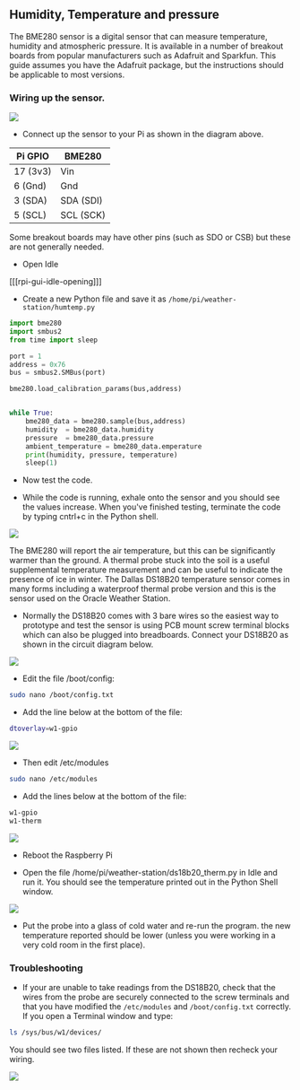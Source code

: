 ## Humidity, Temperature and pressure

The BME280 sensor is a digital sensor that can measure temperature, humidity and atmospheric pressure. It is available in a number of breakout boards from popular manufacturers such as Adafruit and Sparkfun. This guide assumes you have the Adafruit package, but the instructions should be applicable to most versions.

### Wiring up the sensor.

![](images/bme280_bb.png)

- Connect up the sensor to your Pi as shown in the diagram above.

| Pi GPIO  |BME280  |
|-------|----------|
| 17 (3v3) | Vin |
| 6 (Gnd) | Gnd|
| 3 (SDA) | SDA (SDI) |
| 5 (SCL) | SCL (SCK)|

Some breakout boards may have other pins (such as SDO or CSB) but these are not generally needed.


- Open Idle

[[[rpi-gui-idle-opening]]]

- Create a new Python file and save it as `/home/pi/weather-station/humtemp.py`

```python
import bme280
import smbus2
from time import sleep

port = 1
address = 0x76
bus = smbus2.SMBus(port)

bme280.load_calibration_params(bus,address)


while True:
    bme280_data = bme280.sample(bus,address)
    humidity  = bme280_data.humidity
    pressure  = bme280_data.pressure
    ambient_temperature = bme280_data.emperature
    print(humidity, pressure, temperature)
    sleep(1)
```
- Now test the code.

- While the code is running, exhale onto the sensor and you should see the values increase. When you've finished testing, terminate the code by typing cntrl+c in the Python shell.

![](images/bme280_code_run.png)

The BME280 will report the air temperature, but this can be significantly warmer than the ground. A thermal probe stuck into the soil is a useful supplemental temperature measurement and can be useful to indicate the presence of ice in winter.  The Dallas DS18B20 temperature sensor comes in many forms including a waterproof thermal probe version and this is the sensor used on the Oracle Weather Station.

- Normally the DS18B20 comes with 3 bare wires so the easiest way to prototype and test the sensor is using PCB mount screw terminal blocks which can also be plugged into breadboards. Connect your DS18B20 as shown in the circuit diagram below.  

![](images/ds18b20_bb.png)

- Edit the file /boot/config:

```bash
sudo nano /boot/config.txt
```
 - Add the line below at the bottom of the file:

 ```bash
 dtoverlay=w1-gpio
 ```
![](images/ds18b20_config.png)

- Then edit /etc/modules

```bash
sudo nano /etc/modules
```

- Add the lines below at the bottom of the file:

```bash
w1-gpio
w1-therm
```
![](images/ds18b20_modules.png)

- Reboot the Raspberry Pi

- Open the file /home/pi/weather-station/ds18b20_therm.py in Idle and run it. You should see the temperature printed out in the Python Shell window.  

![](images/ds18b20_run.png)

- Put the probe into a glass of cold water and re-run the program. the new temperature reported should be lower (unless you were working in a very cold room in the first place).

### Troubleshooting

- If your are unable to take readings from the DS18B20, check that the wires from the probe are securely connected to the screw terminals and that you have modified the `/etc/modules` and `/boot/config.txt` correctly. If you open a Terminal window and type:

```bash
ls /sys/bus/w1/devices/
```
You should see two files listed. If these are not shown then recheck your wiring.

![](images/ds18b20_ls.png)
